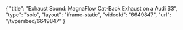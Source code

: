 {
    "title": "Exhaust Sound: MagnaFlow Cat-Back Exhaust on a Audi S3",
    "type": "solo",
    "layout": "iframe-static",
    "videoId": "6649847",
    "url": "\/tvpembed\/6649847"
}
